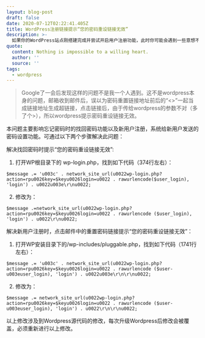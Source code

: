 ```yaml
---
layout: blog-post
draft: false
date: 2020-07-12T02:22:41.405Z
title: WordPress注册链接提示“您的密码重设链接无效”
description: >-
  如果你的WordPress站点刚搭建完成并尝试开启用户注册功能，此时你可能会遇到一些意想不到的麻烦：确认邮件发到了你的邮箱，你点击链接，却无法打开链接去设置密码，提示你您的密码重设链接无效，请在下方请求新链接。
quote:
  content: Nothing is impossible to a willing heart.
  author: ''
  source: ''
tags:
  - wordpress
---
```

> Google了一会后发现这样的问题不是我一个人遇到。这不是wordpress本身的问题，邮箱收到邮件后，误以为密码重置链接地址前后的“<>”一起当成链接地址生成超链接，点击链接后，由于传给wordpress的参数不对（多了个>），所以wordpress提示密码重设链接无效。

本问题主要影响忘记密码时的找回密码功能以及新用户注册，系统给新用户发送的密码设置功能。可通过以下两个步骤解决此问题：

解决找回密码时提示“您的密码重设链接无效”:

 1. 打开WP根目录下的 wp-login.php，找到如下代码（374行左右）：

```
$message .= 'u003c' . network_site_url(u0022wp-login.php?action=rpu0026key=$keyu0026login=u0022 . rawurlencode($user_login), 'login') . u0022u003e\r\nu0022;
```

2. 修改为：

```
$message .=network_site_url(u0022wp-login.php?action=rpu0026key=$keyu0026login=u0022 . rawurlencode ($user_login), 'login') . u0022\r\nu0022;
```

解决新用户注册时，点击邮件中的重置密码链接提示“您的密码重设链接无效”：

1. 打开WP安装目录下的/wp-includes/pluggable.php，找到如下代码（1741行左右）：

```
$message .= 'u003c' . network_site_url(u0022wp-login.php?action=rpu0026key=$keyu0026login=u0022 . rawurlencode ($user-u003euser_login), 'login') . u0022u003e\r\n\r\nu0022;
```

2. 修改为：

```
$message .= network_site_url(u0022wp-login.php?action=rpu0026key=$keyu0026login=u0022 . rawurlencode ($user-u003euser_login), 'login') . u0022\r\n\r\nu0022;
```

以上修改涉及到Wordpress源代码的修改，每次升级Wordpress后修改会被覆盖，必须重新进行以上修改。





